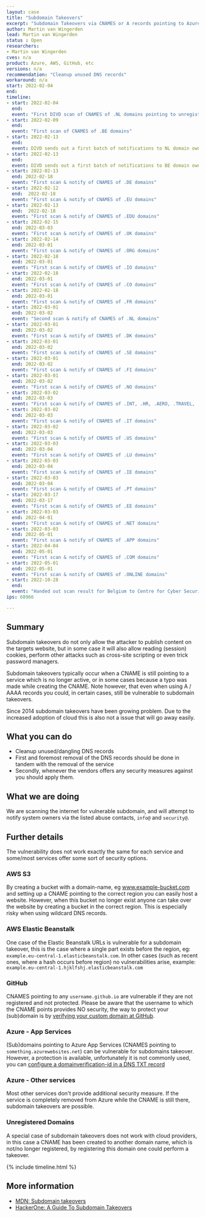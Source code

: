```yaml
---
layout: case
title: "Subdomain Takeovers"
excerpt: "Subdomain Takeovers via CNAMES or A records pointing to Azure, AWS, GitHub or unregistered domains"
author: Martin van Wingerden
lead: Martin van Wingerden
status : Open
researchers:
- Martin van Wingerden
cves: n/a
product: Azure, AWS, GitHub, etc
versions: n/a
recommendation: "Cleanup unused DNS records"
workaround: n/a
start: 2022-02-04
end:
timeline:
- start: 2022-02-04
  end:
  event: "First DIVD scan of CNAMES of .NL domains pointing to unregistered domains"
- start: 2022-02-09
  end:
  event: "First scan of CNAMES of .BE domains"
- start: 2022-02-13
  end:
  event: DIVD sends out a first batch of notifications to NL domain owners.
- start: 2022-02-13
  end:
  event: DIVD sends out a first batch of notifications to BE domain owners.
- start: 2022-02-13
  end: 2022-02-18
  event: "First scan & notify of CNAMES of .DE domains"
- start: 2022-02-12
  end:  2022-02-18
  event: "First scan & notify of CNAMES of .EU domains"
- start: 2022-02-13
  end:  2022-02-18
  event: "First scan & notify of CNAMES of .EDU domains"
- start: 2022-02-15
  end: 2022-03-03
  event: "First scan & notify of CNAMES of .UK domains"
- start: 2022-02-14
  end: 2022-03-01
  event: "First scan & notify of CNAMES of .ORG domains"
- start: 2022-02-18
  end: 2022-03-01
  event: "First scan & notify of CNAMES of .IO domains"
- start: 2022-02-18
  end: 2022-03-01
  event: "First scan & notify of CNAMES of .CO domains"
- start: 2022-02-18
  end: 2022-03-01
  event: "First scan & notify of CNAMES of .FR domains"
- start: 2022-03-01
  end: 2022-03-02
  event: "Second scan & notify of CNAMES of .NL domains"
- start: 2022-03-01
  end: 2022-03-02
  event: "First scan & notify of CNAMES of .DK domains"
- start: 2022-03-01
  end: 2022-03-02
  event: "First scan & notify of CNAMES of .SE domains"
- start: 2022-03-01
  end: 2022-03-02
  event: "First scan & notify of CNAMES of .FI domains"
- start: 2022-03-01
  end: 2022-03-02
  event: "First scan & notify of CNAMES of .NO domains"
- start: 2022-03-02
  end: 2022-03-03
  event: "First scan & notify of CNAMES of .INT, .HR, .AERO, .TRAVEL, .NGO, .ONG domains"
- start: 2022-03-02
  end: 2022-03-03
  event: "First scan & notify of CNAMES of .IT domains"
- start: 2022-03-02
  end: 2022-03-03
  event: "First scan & notify of CNAMES of .US domains"
- start: 2022-03-03
  end: 2022-03-04
  event: "First scan & notify of CNAMES of .LU domains"
- start: 2022-03-03
  end: 2022-03-04
  event: "First scan & notify of CNAMES of .IE domains"
- start: 2022-03-03
  end: 2022-03-04
  event: "First scan & notify of CNAMES of .PT domains"
- start: 2022-03-17
  end: 2022-03-17
  event: "First scan & notify of CNAMES of .EE domains"
- start: 2022-03-03
  end: 2022-04-01
  event: "First scan & notify of CNAMES of .NET domains"
- start: 2022-03-03
  end: 2022-05-01
  event: "First scan & notify of CNAMES of .APP domains"
- start: 2022-04-04
  end: 2022-05-01
  event: "First scan & notify of CNAMES of .COM domains"
- start: 2022-05-01
  end: 2022-05-01
  event: "First scan & notify of CNAMES of .ONLINE domains"
- start: 2022-10-28
  end: 
  event: "Handed out scan result for Belgium to Centre for Cyber Security Belgium (CCB)"
ips: 68966

---
```

## Summary

Subdomain takeovers do not only allow the attacker to publish content on the targets website, but in some case it will also allow reading (session) cookies, perform other attacks such as cross-site scripting or even trick password managers.

Subdomain takeovers typically occur when a CNAME is still pointing to a service which is no longer active, or in some cases because a typo was made while creating the CNAME. Note however, that even when using A / AAAA records you could, in certain cases, still be vulnerable to subdomain takeovers.

Since 2014 subdomain takeovers have been growing problem. Due to the increased adoption of cloud this is also not a issue that will go away easily. 

## What you can do

* Cleanup unused/dangling DNS records
* First and foremost removal of the DNS records should be done in tandem with the removal of the service
* Secondly, whenever the vendors offers any security measures against you should apply them.

## What we are doing

We are scanning the internet for vulnerable subdomain, and will attempt to notify system owners via the listed abuse contacts, `info@` and `security@`.

## Further details

The vulnerability does not work exactly the same for each service and some/most services offer some sort of security options.

### AWS S3

By creating a bucket with a domain-name, eg www.example-bucket.com and setting up a CNAME pointing to the correct region you can easily host a website. 
However, when this bucket no longer exist anyone can take over the website by creating a bucket in the correct region. 
This is especially risky when using wildcard DNS records.

### AWS Elastic Beanstalk

One case of the Elastic Beanstalk URLs is vulnerable for a subdomain takeover, this is the case where a single part exists before the region, eg: `example.eu-central-1.elasticbeanstalk.com`. In other cases (such as recent ones, where a hash occurs before region) no vulnerabilities arise, example: `example.eu-central-1.hjklfshj.elasticbeanstalk.com`

### GitHub

CNAMES pointing to any `username.github.io` are vulnerable if they are not registered and not protected. 
Please be aware that the username to which the CNAME points provides NO security, the way to protect your (sub)domain is by [verifying your custom domain at GitHub](https://docs.github.com/en/pages/configuring-a-custom-domain-for-your-github-pages-site/verifying-your-custom-domain-for-github-pages).

### Azure - App Services

(Sub)domains pointing to Azure App Services (CNAMES pointing to `something.azurewebsites.net`) can be vulnerable for subdomains takeover.
However, a protection is available, unfortunately it is not commonly used, you can [configure a domainverification-id in a DNS TXT record](https://docs.microsoft.com/nl-nl/azure/app-service/app-service-web-tutorial-custom-domain?tabs=a%2Cazurecli#2-get-a-domain-verification-id)

### Azure - Other services

Most other services don't provide additional security measure. If the service is completely removed from Azure while the CNAME is still there, subdomain takeovers are possible.

### Unregistered Domains

A special case of subdomain takeovers does not work with cloud providers, in this case a CNAME has been created to another domain name, which is not/no longer registered, by registering this domain one could perform a takeover.

{% include timeline.html %}

## More information
* [MDN: Subdomain takeovers](https://developer.mozilla.org/en-US/docs/Web/Security/Subdomain_takeovers)
* [HackerOne: A Guide To Subdomain Takeovers](https://www.hackerone.com/application-security/guide-subdomain-takeovers)
